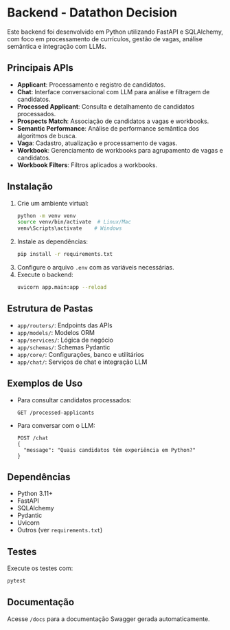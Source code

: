 # Backend - Datathon Decision

Este backend foi desenvolvido em Python utilizando FastAPI e SQLAlchemy, com foco em processamento de currículos, gestão de vagas, análise semântica e integração com LLMs.

## Principais APIs

- **Applicant**: Processamento e registro de candidatos.
- **Chat**: Interface conversacional com LLM para análise e filtragem de candidatos.
- **Processed Applicant**: Consulta e detalhamento de candidatos processados.
- **Prospects Match**: Associação de candidatos a vagas e workbooks.
- **Semantic Performance**: Análise de performance semântica dos algoritmos de busca.
- **Vaga**: Cadastro, atualização e processamento de vagas.
- **Workbook**: Gerenciamento de workbooks para agrupamento de vagas e candidatos.
- **Workbook Filters**: Filtros aplicados a workbooks.

## Instalação

1. Crie um ambiente virtual:
   ```bash
   python -m venv venv
   source venv/bin/activate  # Linux/Mac
   venv\Scripts\activate    # Windows
   ```
2. Instale as dependências:
   ```bash
   pip install -r requirements.txt
   ```
3. Configure o arquivo `.env` com as variáveis necessárias.
4. Execute o backend:
   ```bash
   uvicorn app.main:app --reload
   ```

## Estrutura de Pastas

- `app/routers/`: Endpoints das APIs
- `app/models/`: Modelos ORM
- `app/services/`: Lógica de negócio
- `app/schemas/`: Schemas Pydantic
- `app/core/`: Configurações, banco e utilitários
- `app/chat/`: Serviços de chat e integração LLM

## Exemplos de Uso

- Para consultar candidatos processados:
  ```http
  GET /processed-applicants
  ```
- Para conversar com o LLM:
  ```http
  POST /chat
  {
    "message": "Quais candidatos têm experiência em Python?"
  }
  ```

## Dependências
- Python 3.11+
- FastAPI
- SQLAlchemy
- Pydantic
- Uvicorn
- Outros (ver `requirements.txt`)

## Testes
Execute os testes com:
```bash
pytest
```

## Documentação
Acesse `/docs` para a documentação Swagger gerada automaticamente.
